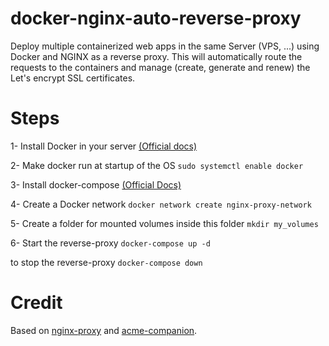 # docker-nginx-auto-reverse-proxy
Deploy multiple containerized web apps in the same Server (VPS, ...) using Docker and NGINX as a reverse proxy.
This will automatically route the requests to the containers and manage (create, generate and renew) the Let's encrypt SSL certificates.

# Steps
1- Install Docker in your server [(Official docs)](https://docs.docker.com/engine/install/ubuntu/)

2- Make docker run at startup of the OS
    ```
    sudo systemctl enable docker
    ```

3- Install docker-compose [(Official Docs)](https://docs.docker.com/compose/install/)

4- Create a Docker network
    ```
    docker network create nginx-proxy-network
    ```

5- Create a folder for mounted volumes inside this folder
    ```
    mkdir my_volumes
    ```

6- Start the reverse-proxy
    ```
    docker-compose up -d
    ```

to stop the reverse-proxy 
    ```
    docker-compose down
    ```

# Credit
Based on [nginx-proxy](https://github.com/nginx-proxy/nginx-proxy) and [acme-companion](https://github.com/nginx-proxy/acme-companion).